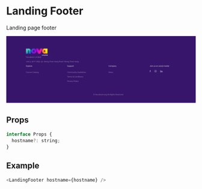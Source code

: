 # Landing Footer

Landing page footer

![](./readmeIMG/2023-02-21-16-18-23.png)

## Props

```js
interface Props {
  hostname?: string;
}
```

## Example

```js
<LandingFooter hostname={hostname} />
```
